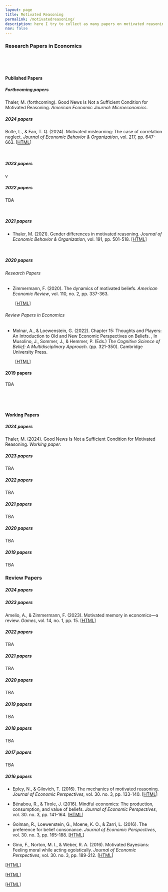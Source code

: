 ```yaml
---
layout: page
title: Motivated Reasoning
permalink: /motivatedreasoning/
description: here I try to collect as many papers on motivated reasoning (and beyond) as possible
nav: false
---
```


### Research Papers in Economics

<p>&nbsp;</p> 
<p>&nbsp;</p> 

#### Published Papers



##### Forthcoming papers



Thaler, M. (forthcoming). Good News Is Not a Sufficient Condition for Motivated Reasoning. _American Economic Journal: Microeconomics_.

##### 2024 papers

Bolte, L., & Fan, T. Q. (2024). Motivated mislearning: The case of correlation neglect. _Journal of Economic Behavior & Organization_, vol. 217, pp. 647-663. 
[[HTML](https://www.sciencedirect.com/science/article/abs/pii/S0167268123004249)]

<p>&nbsp;</p> 

##### 2023 papers

v

##### 2022 papers

TBA

<p>&nbsp;</p> 

##### 2021 papers

- Thaler, M. (2021). Gender differences in motivated reasoning. _Journal of Economic Behavior & Organization_, vol. 191, pp. 501-518.
[[HTML](https://www.sciencedirect.com/science/article/abs/pii/S0167268121003954)]



<p>&nbsp;</p> 

##### 2020 papers

###### Research Papers

- Zimmermann, F. (2020). The dynamics of motivated beliefs. _American Economic Review_, vol. 110, no. 2, pp. 337-363. 

&nbsp; &nbsp; &nbsp; &nbsp; [[HTML](https://www.aeaweb.org/articles?id=10.1257/aer.20180728)]

###### Review Papers in Economics

- Molnar, A., & Loewenstein, G. (2022). Chapter 15: Thoughts and Players: An Introduction to Old and New Economic Perspectives on Beliefs. , In Musolino, J., Sommer, J., & Hemmer, P. (Eds.) _The Cognitive Science of Belief: A Multidisciplinary Approach._ (pp. 321-350). Cambridge University Press.

&nbsp; &nbsp; &nbsp; &nbsp; [[HTML](https://www.cambridge.org/core/books/cognitive-science-of-belief/4B06289013C7C18773CE2AF05E1A00ED)] &nbsp; &nbsp;



#### 2019 papers

TBA

<p>&nbsp;</p> 

<p>&nbsp;</p> 


#### Working Papers

##### 2024 papers

Thaler, M. (2024). Good News Is Not a Sufficient Condition for Motivated Reasoning. _Working paper_.

##### 2023 papers

TBA

##### 2022 papers

TBA

##### 2021 papers

TBA

##### 2020 papers

TBA

##### 2019 papers

TBA









### Review Papers


##### 2024 papers


##### 2023 papers

Amelio, A., & Zimmermann, F. (2023). Motivated memory in economics—a review. _Games_, vol.  14, no. 1, pp. 15. [[HTML](https://www.mdpi.com/2073-4336/14/1/15)]

##### 2022 papers
TBA

##### 2021 papers

TBA

##### 2020 papers

TBA

##### 2019 papers

TBA

##### 2018 papers
TBA

##### 2017 papers
TBA

##### 2016 papers


- Epley, N., & Gilovich, T. (2016). The mechanics of motivated reasoning. _Journal of Economic Perspectives_, vol. 30. no. 3, pp. 133-140.
[[HTML](https://www.aeaweb.org/articles?id=10.1257/jep.30.3.133)]

- Bénabou, R., & Tirole, J. (2016). Mindful economics: The production, consumption, and value of beliefs. _Journal of Economic Perspectives_, vol. 30. no. 3, pp. 141-164.
[[HTML](https://www.aeaweb.org/articles?id=10.1257/jep.30.3.141)]

- Golman, R., Loewenstein, G., Moene, K. O., & Zarri, L. (2016). The preference for belief consonance. _Journal of Economic Perspectives_, vol. 30. no. 3, pp. 165-188.
[[HTML](https://www.aeaweb.org/articles?id=10.1257/jep.30.3.165)]

- Gino, F., Norton, M. I., & Weber, R. A. (2016). Motivated Bayesians: Feeling moral while acting egoistically. _Journal of Economic Perspectives_, vol. 30. no. 3, pp. 189-212.
[[HTML](https://www.aeaweb.org/articles?id=10.1257/jep.30.3.189)]



[[HTML]()]

[[HTML]()]

[[HTML]()]











